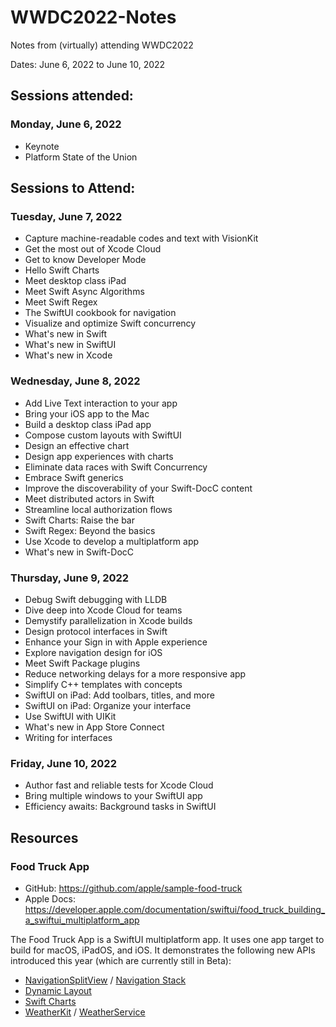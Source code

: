 # WWDC2022-Notes

Notes from (virtually) attending WWDC2022

Dates: June 6, 2022 to June 10, 2022

## Sessions attended:

### Monday, June 6, 2022

- Keynote
- Platform State of the Union

## Sessions to Attend:

### Tuesday, June 7, 2022

- Capture machine-readable codes and text with VisionKit
- Get the most out of Xcode Cloud
- Get to know Developer Mode
- Hello Swift Charts
- Meet desktop class iPad
- Meet Swift Async Algorithms
- Meet Swift Regex
- The SwiftUI cookbook for navigation
- Visualize and optimize Swift concurrency
- What's new in Swift
- What's new in SwiftUI
- What's new in Xcode

### Wednesday, June 8, 2022

- Add Live Text interaction to your app
- Bring your iOS app to the Mac
- Build a desktop class iPad app
- Compose custom layouts with SwiftUI
- Design an effective chart
- Design app experiences with charts
- Eliminate data races with Swift Concurrency
- Embrace Swift generics
- Improve the discoverability of your Swift-DocC content
- Meet distributed actors in Swift
- Streamline local authorization flows
- Swift Charts: Raise the bar
- Swift Regex: Beyond the basics
- Use Xcode to develop a multiplatform app
- What's new in Swift-DocC

### Thursday, June 9, 2022

- Debug Swift debugging with LLDB
- Dive deep into Xcode Cloud for teams
- Demystify parallelization in Xcode builds
- Design protocol interfaces in Swift
- Enhance your Sign in with Apple experience
- Explore navigation design for iOS
- Meet Swift Package plugins
- Reduce networking delays for a more responsive app
- Simplify C++ templates with concepts
- SwiftUI on iPad: Add toolbars, titles, and more
- SwiftUI on iPad: Organize your interface
- Use SwiftUI with UIKit
- What's new in App Store Connect
- Writing for interfaces

### Friday, June 10, 2022

- Author fast and reliable tests for Xcode Cloud
- Bring multiple windows to your SwiftUI app
- Efficiency awaits: Background tasks in SwiftUI

## Resources

### Food Truck App

- GitHub: https://github.com/apple/sample-food-truck
- Apple Docs: https://developer.apple.com/documentation/swiftui/food_truck_building_a_swiftui_multiplatform_app

The Food Truck App is a SwiftUI multiplatform app. It uses one app target to build for macOS, iPadOS, and iOS.
It demonstrates the following new APIs introduced this year (which are currently still in Beta):

- [NavigationSplitView](https://developer.apple.com/documentation/swiftui/navigationsplitview) / [Navigation Stack](https://developer.apple.com/documentation/swiftui/navigationstack)
- [Dynamic Layout](https://developer.apple.com/documentation/swiftui/layout)
- [Swift Charts](https://developer.apple.com/documentation/Charts)
- [WeatherKit](https://developer.apple.com/documentation/weatherkit) / [WeatherService](https://developer.apple.com/documentation/weatherkit/weatherservice)
